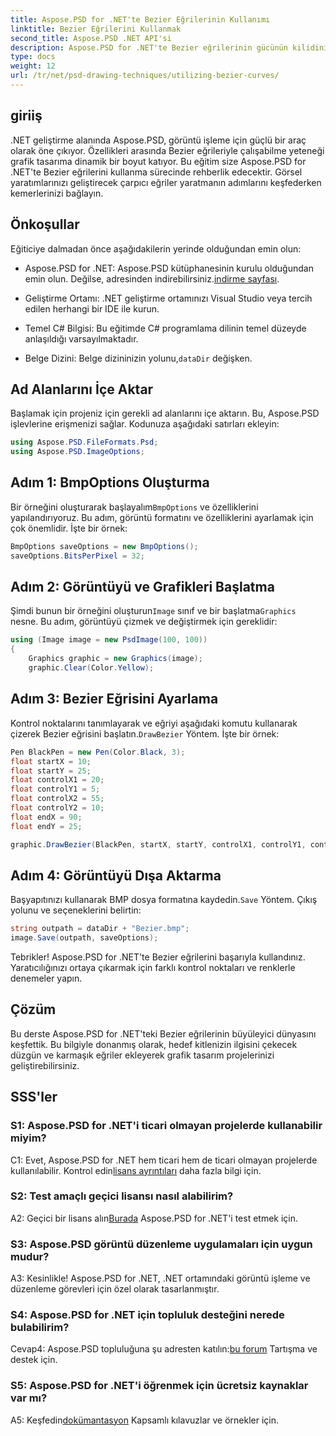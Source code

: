 ```yaml
---
title: Aspose.PSD for .NET'te Bezier Eğrilerinin Kullanımı
linktitle: Bezier Eğrilerini Kullanmak
second_title: Aspose.PSD .NET API'si
description: Aspose.PSD for .NET'te Bezier eğrilerinin gücünün kilidini açın! Bu eğitimle adım adım öğrenin. Grafik tasarım oyununuzu bugün yükseltin.
type: docs
weight: 12
url: /tr/net/psd-drawing-techniques/utilizing-bezier-curves/
---
```

## giriiş

.NET geliştirme alanında Aspose.PSD, görüntü işleme için güçlü bir araç olarak öne çıkıyor. Özellikleri arasında Bezier eğrileriyle çalışabilme yeteneği grafik tasarıma dinamik bir boyut katıyor. Bu eğitim size Aspose.PSD for .NET'te Bezier eğrilerini kullanma sürecinde rehberlik edecektir. Görsel yaratımlarınızı geliştirecek çarpıcı eğriler yaratmanın adımlarını keşfederken kemerlerinizi bağlayın.

## Önkoşullar

Eğiticiye dalmadan önce aşağıdakilerin yerinde olduğundan emin olun:

-  Aspose.PSD for .NET: Aspose.PSD kütüphanesinin kurulu olduğundan emin olun. Değilse, adresinden indirebilirsiniz.[indirme sayfası](https://releases.aspose.com/psd/net/).

- Geliştirme Ortamı: .NET geliştirme ortamınızı Visual Studio veya tercih edilen herhangi bir IDE ile kurun.

- Temel C# Bilgisi: Bu eğitimde C# programlama dilinin temel düzeyde anlaşıldığı varsayılmaktadır.

- Belge Dizini: Belge dizininizin yolunu,`dataDir` değişken.

## Ad Alanlarını İçe Aktar

Başlamak için projeniz için gerekli ad alanlarını içe aktarın. Bu, Aspose.PSD işlevlerine erişmenizi sağlar. Kodunuza aşağıdaki satırları ekleyin:

```csharp
using Aspose.PSD.FileFormats.Psd;
using Aspose.PSD.ImageOptions;
```

## Adım 1: BmpOptions Oluşturma

 Bir örneğini oluşturarak başlayalım`BmpOptions` ve özelliklerini yapılandırıyoruz. Bu adım, görüntü formatını ve özelliklerini ayarlamak için çok önemlidir. İşte bir örnek:

```csharp
BmpOptions saveOptions = new BmpOptions();
saveOptions.BitsPerPixel = 32;
```

## Adım 2: Görüntüyü ve Grafikleri Başlatma

 Şimdi bunun bir örneğini oluşturun`Image` sınıf ve bir başlatma`Graphics` nesne. Bu adım, görüntüyü çizmek ve değiştirmek için gereklidir:

```csharp
using (Image image = new PsdImage(100, 100))
{
    Graphics graphic = new Graphics(image);
    graphic.Clear(Color.Yellow);
```

## Adım 3: Bezier Eğrisini Ayarlama

 Kontrol noktalarını tanımlayarak ve eğriyi aşağıdaki komutu kullanarak çizerek Bezier eğrisini başlatın.`DrawBezier` Yöntem. İşte bir örnek:

```csharp
Pen BlackPen = new Pen(Color.Black, 3);
float startX = 10;
float startY = 25;
float controlX1 = 20;
float controlY1 = 5;
float controlX2 = 55;
float controlY2 = 10;
float endX = 90;
float endY = 25;

graphic.DrawBezier(BlackPen, startX, startY, controlX1, controlY1, controlX2, controlY2, endX, endY);
```

## Adım 4: Görüntüyü Dışa Aktarma

 Başyapıtınızı kullanarak BMP dosya formatına kaydedin.`Save` Yöntem. Çıkış yolunu ve seçeneklerini belirtin:

```csharp
string outpath = dataDir + "Bezier.bmp";
image.Save(outpath, saveOptions);
```

Tebrikler! Aspose.PSD for .NET'te Bezier eğrilerini başarıyla kullandınız. Yaratıcılığınızı ortaya çıkarmak için farklı kontrol noktaları ve renklerle denemeler yapın.

## Çözüm

Bu derste Aspose.PSD for .NET'teki Bezier eğrilerinin büyüleyici dünyasını keşfettik. Bu bilgiyle donanmış olarak, hedef kitlenizin ilgisini çekecek düzgün ve karmaşık eğriler ekleyerek grafik tasarım projelerinizi geliştirebilirsiniz.

## SSS'ler

### S1: Aspose.PSD for .NET'i ticari olmayan projelerde kullanabilir miyim?

 C1: Evet, Aspose.PSD for .NET hem ticari hem de ticari olmayan projelerde kullanılabilir. Kontrol edin[lisans ayrıntıları](https://purchase.aspose.com/buy) daha fazla bilgi için.

### S2: Test amaçlı geçici lisansı nasıl alabilirim?

 A2: Geçici bir lisans alın[Burada](https://purchase.aspose.com/temporary-license/) Aspose.PSD for .NET'i test etmek için.

### S3: Aspose.PSD görüntü düzenleme uygulamaları için uygun mudur?

A3: Kesinlikle! Aspose.PSD for .NET, .NET ortamındaki görüntü işleme ve düzenleme görevleri için özel olarak tasarlanmıştır.

### S4: Aspose.PSD for .NET için topluluk desteğini nerede bulabilirim?

Cevap4: Aspose.PSD topluluğuna şu adresten katılın:[bu forum](https://forum.aspose.com/c/psd/34) Tartışma ve destek için.

### S5: Aspose.PSD for .NET'i öğrenmek için ücretsiz kaynaklar var mı?

 A5: Keşfedin[dokümantasyon](https://reference.aspose.com/psd/net/) Kapsamlı kılavuzlar ve örnekler için.